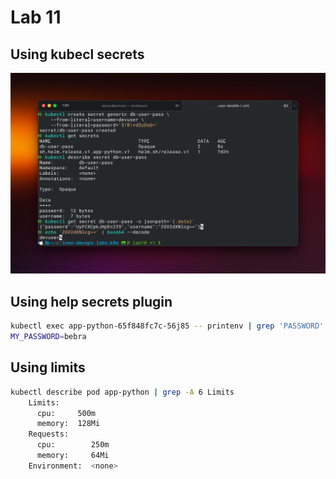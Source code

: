 # Lab 11

## Using kubecl secrets

![image](secret.png)

## Using help secrets plugin

```bash
kubectl exec app-python-65f848fc7c-56j85 -- printenv | grep 'PASSWORD'
MY_PASSWORD=bebra
```

## Using limits

```bash
kubectl describe pod app-python | grep -A 6 Limits
    Limits:
      cpu:     500m
      memory:  128Mi
    Requests:
      cpu:        250m
      memory:     64Mi
    Environment:  <none>
```
